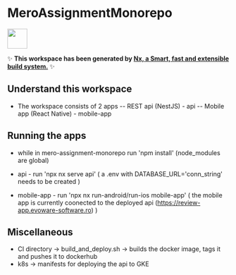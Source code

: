 # MeroAssignmentMonorepo

<a alt="Nx logo" href="https://nx.dev" target="_blank" rel="noreferrer"><img src="https://raw.githubusercontent.com/nrwl/nx/master/images/nx-logo.png" width="45"></a>

✨ **This workspace has been generated by [Nx, a Smart, fast and extensible build system.](https://nx.dev)** ✨

## Understand this workspace

- The workspace consists of 2 apps
-- REST api (NestJS) - api
-- Mobile app (React Native) - mobile-app

## Running the apps
* while in mero-assignment-monorepo run 'npm install' (node_modules are global)

- api - run 'npx nx serve api' ( a .env with DATABASE_URL='conn_string' needs to be created )

- mobile-app - run 'npx nx run-android/run-ios mobile-app' ( the mobile app is currently coonected to the deployed api (https://review-app.evoware-software.ro) )

## Miscellaneous
- CI directory -> build_and_deploy.sh -> builds the docker image, tags it and pushes it to dockerhub
- k8s -> manifests for deploying the api to GKE